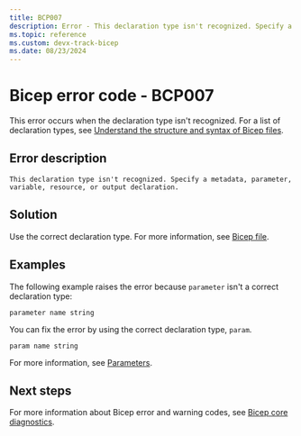```yaml
---
title: BCP007
description: Error - This declaration type isn't recognized. Specify a metadata, parameter, variable, resource, or output declaration.
ms.topic: reference
ms.custom: devx-track-bicep
ms.date: 08/23/2024
---
```


# Bicep error code - BCP007

This error occurs when the declaration type isn't recognized. For a list of declaration types, see [Understand the structure and syntax of Bicep files](../file.md).

## Error description

`This declaration type isn't recognized. Specify a metadata, parameter, variable, resource, or output declaration.`

## Solution

Use the correct declaration type. For more information, see [Bicep file](../file.md).

## Examples

The following example raises the error because `parameter` isn't a correct declaration type:

```bicep
parameter name string 
```

You can fix the error by using the correct declaration type, `param`.  

```bicep
param name string 
```

For more information, see [Parameters](../parameters.md).

## Next steps

For more information about Bicep error and warning codes, see [Bicep core diagnostics](../bicep-core-diagnostics.md).
